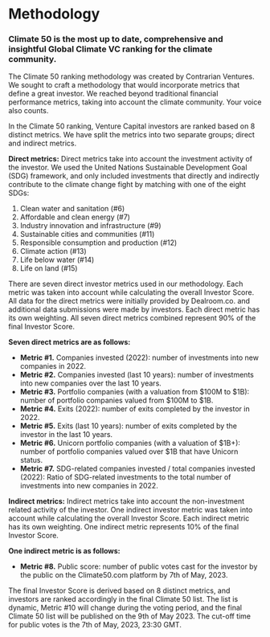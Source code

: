 # Methodology
### Climate 50 is the most up to date, comprehensive and insightful Global Climate VC ranking for the climate community. 

The Climate 50 ranking methodology was created by Contrarian Ventures. We sought to craft a methodology that would incorporate metrics that define a great investor. We reached beyond traditional financial performance metrics, taking into account the climate community. Your voice also counts.

In the Climate 50 ranking, Venture Capital investors are ranked based on 8 distinct metrics. We have split the metrics into two separate groups; direct and indirect metrics.

**Direct metrics:**
Direct metrics take into account the investment activity of the investor. We used the United Nations Sustainable Development Goal (SDG) framework, and only included investments that directly and indirectly contribute to the climate change fight by matching with one of the eight SDGs:

1. Clean water and sanitation (#6)
2. Affordable and clean energy (#7)
3. Industry innovation and infrastructure (#9)
4. Sustainable cities and communities (#11)
5. Responsible consumption and production (#12)
6. Climate action (#13)
7. Life below water (#14)
8. Life on land (#15)

There are seven direct investor metrics used in our methodology. Each metric was taken into account while calculating the overall Investor Score. All data for the direct metrics were initially provided by Dealroom.co. and additional data submissions were made by investors. Each direct metric has its own weighting. All seven direct metrics combined represent 90% of the final Investor Score.

**Seven direct metrics are as follows:**
- **Metric #1.** Companies invested (2022): number of investments into new companies in 2022.
- **Metric #2.** Companies invested (last 10 years): number of investments into new companies over the last 10 years.
- **Metric #3.** Portfolio companies (with a valuation from $100M to $1B): number of portfolio companies valued from $100M to $1B.
- **Metric #4.** Exits (2022): number of exits completed by the investor in 2022.
- **Metric #5.** Exits (last 10 years): number of exits completed by the investor in the last 10 years.
- **Metric #6.** Unicorn portfolio companies (with a valuation of $1B+): number of portfolio companies valued over $1B that have Unicorn status.
- **Metric #7.** SDG-related companies invested / total companies invested (2022): Ratio of SDG-related investments to the total number of investments into new companies in 2022.

**Indirect metrics:**
Indirect metrics take into account the non-investment related activity of the investor. One indirect investor metric was taken into account while calculating the overall Investor Score. Each indirect metric has its own weighting. One indirect metric represents 10% of the final Investor Score.

**One indirect metric is as follows:**
- **Metric #8.** Public score: number of public votes cast for the investor by the public on the Climate50.com platform by 7th of May, 2023.

The final Investor Score is derived based on 8 distinct metrics, and investors are ranked accordingly in the final Climate 50 list. The list is dynamic, Metric #10 will change during the voting period, and the final Climate 50 list will be published on the 9th of May 2023. The cut-off time for public votes is the 7th of May, 2023, 23:30 GMT.
